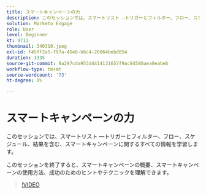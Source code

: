 ```yaml
---
title: スマートキャンペーンの力
description: このセッションでは、スマートリスト —トリガーとフィルター、フロー、スケジュール、結果を含む、スマートキャンペーンに関するすべての情報を確認します。
solution: Marketo Engage
role: User
level: Beginner
kt: 9711
thumbnail: 340310.jpeg
exl-id: f45ff2a5-f97a-45e6-b6c4-26064bebd854
duration: 3335
source-git-commit: 9a297cda953d4414131657f9ac84580aea0eabeb
workflow-type: tm+mt
source-wordcount: '73'
ht-degree: 0%

---
```


# スマートキャンペーンの力

このセッションでは、スマートリスト —トリガーとフィルター、フロー、スケジュール、結果を含む、スマートキャンペーンに関するすべての情報を学習します。

このセッションを終了すると、スマートキャンペーンの概要、スマートキャンペーンの使用方法、成功のためのヒントやテクニックを理解できます。

>[!VIDEO](https://video.tv.adobe.com/v/340310/?quality=12&learn=on)
